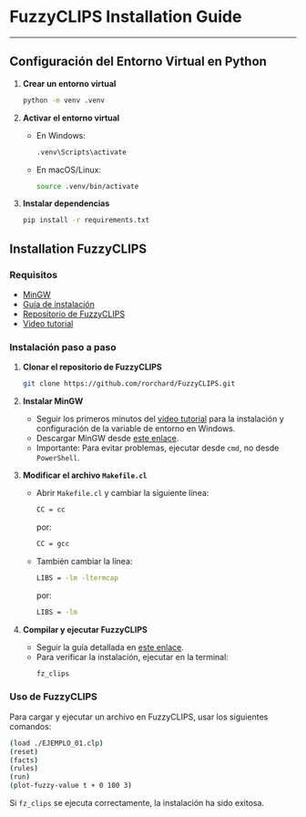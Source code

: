 # FuzzyCLIPS Installation Guide

---

## Configuración del Entorno Virtual en Python

1. **Crear un entorno virtual**
   ```sh
   python -m venv .venv
   ```

2. **Activar el entorno virtual**
   - En Windows:
     ```sh
     .venv\Scripts\activate
     ```
   - En macOS/Linux:
     ```sh
     source .venv/bin/activate
     ```

3. **Instalar dependencias**
   ```sh
   pip install -r requirements.txt
   ```


## Installation FuzzyCLIPS

### Requisitos
- [MinGW](https://sourceforge.net/projects/mingw/)
- [Guía de instalación](https://emasuriano.com/blog/2024-07-31-install-fuzzy-clips/)
- [Repositorio de FuzzyCLIPS](https://github.com/rorchard/FuzzyCLIPS)
- [Video tutorial](https://www.youtube.com/watch?v=GEZLjRSY_m8&t=50s&ab_channel=CharlyCimino)

### Instalación paso a paso

1. **Clonar el repositorio de FuzzyCLIPS**
   ```sh
   git clone https://github.com/rorchard/FuzzyCLIPS.git
   ```

2. **Instalar MinGW**
   - Seguir los primeros minutos del [video tutorial](https://www.youtube.com/watch?v=GEZLjRSY_m8&t=50s) para la instalación y configuración de la variable de entorno en Windows.
   - Descargar MinGW desde [este enlace](https://sourceforge.net/projects/mingw/).
   - Importante: Para evitar problemas, ejecutar desde `cmd`, no desde `PowerShell`.

3. **Modificar el archivo `Makefile.cl`**
   - Abrir `Makefile.cl` y cambiar la siguiente línea:
     ```sh
     CC = cc
     ```
     por:
     ```sh
     CC = gcc
     ```
   - También cambiar la línea:
     ```sh
     LIBS = -lm -ltermcap
     ```
     por:
     ```sh
     LIBS = -lm
     ```

4. **Compilar y ejecutar FuzzyCLIPS**
   - Seguir la guía detallada en [este enlace](https://emasuriano.com/blog/2024-07-31-install-fuzzy-clips/).
   - Para verificar la instalación, ejecutar en la terminal:
     ```sh
     fz_clips
     ```

### Uso de FuzzyCLIPS

Para cargar y ejecutar un archivo en FuzzyCLIPS, usar los siguientes comandos:
```sh
(load ./EJEMPLO_01.clp)
(reset)
(facts)
(rules)
(run)
(plot-fuzzy-value t + 0 100 3)
```

Si `fz_clips` se ejecuta correctamente, la instalación ha sido exitosa.


